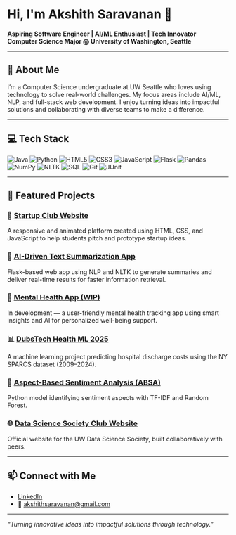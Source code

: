 # Hi, I'm Akshith Saravanan 👋

**Aspiring Software Engineer | AI/ML Enthusiast | Tech Innovator**  
**Computer Science Major @ University of Washington, Seattle**

---

## 📌 About Me

I’m a Computer Science undergraduate at UW Seattle who loves using technology to solve real-world challenges. My focus areas include AI/ML, NLP, and full-stack web development. I enjoy turning ideas into impactful solutions and collaborating with diverse teams to make a difference.

---

## 💻 Tech Stack

![Java](https://img.shields.io/badge/-Java-007396?style=flat-square&logo=java) 
![Python](https://img.shields.io/badge/-Python-3776AB?style=flat-square&logo=python)
![HTML5](https://img.shields.io/badge/-HTML5-E34F26?style=flat-square&logo=html5)
![CSS3](https://img.shields.io/badge/-CSS3-1572B6?style=flat-square&logo=css3)
![JavaScript](https://img.shields.io/badge/-JavaScript-F7DF1E?style=flat-square&logo=javascript)
![Flask](https://img.shields.io/badge/-Flask-000000?style=flat-square&logo=flask)
![Pandas](https://img.shields.io/badge/-Pandas-150458?style=flat-square&logo=pandas)
![NumPy](https://img.shields.io/badge/-NumPy-013243?style=flat-square&logo=numpy)
![NLTK](https://img.shields.io/badge/-NLTK-85B946?style=flat-square)
![SQL](https://img.shields.io/badge/-SQL-4479A1?style=flat-square&logo=mysql)
![Git](https://img.shields.io/badge/-Git-F05032?style=flat-square&logo=git)
![JUnit](https://img.shields.io/badge/-JUnit-25A162?style=flat-square)

---

## 🚀 Featured Projects

### 🔗 [Startup Club Website](https://github.com/startupclubuw/startup-club)
A responsive and animated platform created using HTML, CSS, and JavaScript to help students pitch and prototype startup ideas.

### 🤖 [AI-Driven Text Summarization App](https://github.com/akshithsaravanan/text-summarizer)
Flask-based web app using NLP and NLTK to generate summaries and deliver real-time results for faster information retrieval.

### 🧠 [Mental Health App (WIP)](https://github.com/AdiKum26/Mental-Health-App)
In development — a user-friendly mental health tracking app using smart insights and AI for personalized well-being support.

### 📊 [DubsTech Health ML 2025](https://github.com/akshithsaravanan/DubsTech-Health-ML-2025)
A machine learning project predicting hospital discharge costs using the NY SPARCS dataset (2009–2024).

### 🧩 [Aspect-Based Sentiment Analysis (ABSA)](https://github.com/akshithsaravanan/absa)
Python model identifying sentiment aspects with TF-IDF and Random Forest.

### 🌐 [Data Science Society Club Website](https://github.com/Data-Science-Society-at-UW/club-website)
Official website for the UW Data Science Society, built collaboratively with peers.

---

## 📫 Connect with Me

- [LinkedIn](https://www.linkedin.com/in/akshithsaravanan/)
- 📧 akshithsaravanan@gmail.com

---

*“Turning innovative ideas into impactful solutions through technology.”*
